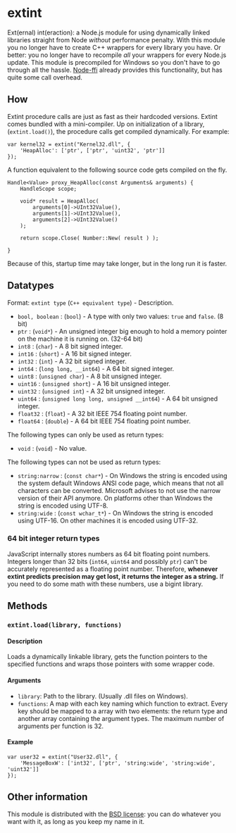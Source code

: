 # extint

Ext(ernal) int(eraction): a Node.js module for using dynamically linked libraries straight from Node *without* performance penalty.
With this module you no longer have to create C++ wrappers for every library you have. Or better: you no longer have to recompile *all* your wrappers for every Node.js update.
This module is precompiled for Windows so you don't have to go through all the hassle. 
[Node-ffi](/rbranson/node-ffi) already provides this functionality, but has quite some call overhead.



## How
Extint procedure calls are just as fast as their hardcoded versions. Extint comes bundled with a mini-compiler.
Up on initialization of a library, (`extint.load()`), the procedure calls get compiled dynamically. For example:

    var kernel32 = extint("Kernel32.dll", {
        'HeapAlloc': ['ptr', ['ptr', 'uint32', 'ptr']]
    });

A function equivalent to the following source code gets compiled on the fly.

    Handle<Value> proxy_HeapAlloc(const Arguments& arguments) {
        HandleScope scope;
        
        void* result = HeapAlloc(
            arguments[0]->UInt32Value(),
            arguments[1]->UInt32Value(),
            arguments[2]->UInt32Value()
        );
        
        return scope.Close( Number::New( result ) );
        
    }
    
Because of this, startup time may take longer, but in the long run it is faster.



## Datatypes

Format: `extint type` (`C++ equivalent type`) - Description.

* `bool, boolean` : (`bool`) - A type with only two values: `true` and `false`. (8 bit)
* `ptr` : (`void*`) - An unsigned integer big enough to hold a memory pointer on the machine it is running on. (32-64 bit)
* `int8` : (`char`) - A 8 bit signed integer.
* `int16` : (`short`) - A 16 bit signed integer.
* `int32` : (`int`) - A 32 bit signed integer.
* `int64` : (`long long, __int64`) - A 64 bit signed integer.
* `uint8` : (`unsigned char`) - A 8 bit unsigned integer.
* `uint16` : (`unsigned short`) - A 16 bit unsigned integer.
* `uint32` : (`unsigned int`) - A 32 bit unsigned integer.
* `uint64` : (`unsigned long long, unsigned __int64`) - A 64 bit unsigned integer.
* `float32` : (`float`) - A 32 bit IEEE 754 floating point number.
* `float64` : (`double`) - A 64 bit IEEE 754 floating point number.

The following types can only be used as return types:
* `void` : (`void`) - No value.

The following types can not be used as return types:
* `string:narrow` : (`const char*`) - On Windows the string is encoded using the system default Windows ANSI code page, which means that not all characters can be converted. Microsoft advises to not use the narrow version of their API anymore. On platforms other than Windows the string is encoded using UTF-8. 
* `string:wide` : (`const wchar_t*`) - On Windows the string is encoded using UTF-16. On other machines it is encoded using UTF-32.

### 64 bit integer return types

JavaScript internally stores numbers as 64 bit floating point numbers. Integers longer than 32 bits (`int64`, `uint64` and possibly `ptr`) can't be accurately represented as a floating point number. Therefore, **whenever extint predicts precision may get lost, it returns the integer as a string.** If you need to do some math with these numbers, use a bigint library.



## Methods

### `extint.load(library, functions)`

#### Description
Loads a dynamically linkable library, gets the function pointers to the specified functions and wraps those pointers with some wrapper code.

#### Arguments
- `library`: Path to the library. (Usually .dll files on Windows).
- `functions`: A map with each key naming which function to extract. Every key should be mapped to a array with two elements: the return type and another array containing the argument types. The maximum number of arguments per function is 32.

#### Example
    var user32 = extint("User32.dll", {
        'MessageBoxW': ['int32', ['ptr', 'string:wide', 'string:wide', 'uint32']]
    });



## Other information
This module is distributed with the [BSD license](/DaveBakker/extint/blob/master/LICENSE.md): you can do whatever you want with it, as long as you keep my name in it.
